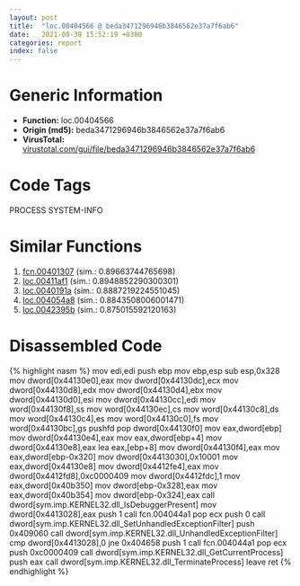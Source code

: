 ```yaml
---
layout: post
title:  "loc.00404566 @ beda3471296946b3846562e37a7f6ab6"
date:   2021-08-30 15:52:19 +0300
categories: report
index: false
---
```


# Generic Information
- **Function:** loc.00404566
- **Origin (md5):** beda3471296946b3846562e37a7f6ab6
- **VirusTotal:** [virustotal.com/gui/file/beda3471296946b3846562e37a7f6ab6][virustotal_ref]

# Code Tags
<span class="tag" id="PROCESS">PROCESS</span>
<span class="tag" id="SYSTEM-INFO">SYSTEM-INFO</span>


# Similar Functions

1. [fcn.00401307][similar_1_ref] (sim.: 0.89663744765698)
2. [loc.00411af1][similar_2_ref] (sim.: 0.8948852290300301)
3. [loc.0040191a][similar_3_ref] (sim.: 0.8887219224551045)
4. [loc.004054a8][similar_4_ref] (sim.: 0.8843508006001471)
5. [loc.0042395b][similar_5_ref] (sim.: 0.875015592120163)


# Disassembled Code

{% highlight nasm %}
mov edi,edi
push ebp
mov ebp,esp
sub esp,0x328
mov dword[0x44130e0],eax
mov dword[0x44130dc],ecx
mov dword[0x44130d8],edx
mov dword[0x44130d4],ebx
mov dword[0x44130d0],esi
mov dword[0x44130cc],edi
mov word[0x44130f8],ss
mov word[0x44130ec],cs
mov word[0x44130c8],ds
mov word[0x44130c4],es
mov word[0x44130c0],fs
mov word[0x44130bc],gs
pushfd 
pop dword[0x44130f0]
mov eax,dword[ebp]
mov dword[0x44130e4],eax
mov eax,dword[ebp+4]
mov dword[0x44130e8],eax
lea eax,[ebp+8]
mov dword[0x44130f4],eax
mov eax,dword[ebp-0x320]
mov dword[0x4413030],0x10001
mov eax,dword[0x44130e8]
mov dword[0x4412fe4],eax
mov dword[0x4412fd8],0xc0000409
mov dword[0x4412fdc],1
mov eax,dword[0x40b350]
mov dword[ebp-0x328],eax
mov eax,dword[0x40b354]
mov dword[ebp-0x324],eax
call dword[sym.imp.KERNEL32.dll_IsDebuggerPresent]
mov dword[0x4413028],eax
push 1
call fcn.004044a1
pop ecx
push 0
call dword[sym.imp.KERNEL32.dll_SetUnhandledExceptionFilter]
push 0x409060
call dword[sym.imp.KERNEL32.dll_UnhandledExceptionFilter]
cmp dword[0x4413028],0
jne 0x404658
push 1
call fcn.004044a1
pop ecx
push 0xc0000409
call dword[sym.imp.KERNEL32.dll_GetCurrentProcess]
push eax
call dword[sym.imp.KERNEL32.dll_TerminateProcess]
leave 
ret 
{% endhighlight %}


[similar_1_ref]: /report/fcn.00401307@c6071f3181599e93b0f87f002ef98d72
[similar_2_ref]: /report/loc.00411af1@591592f0b79217fc95d61f8c4f595f30
[similar_3_ref]: /report/loc.0040191a@eb7f7fa38880dd66bab8caf5987e5b1a
[similar_4_ref]: /report/loc.004054a8@204939cf633f794950a64b42ef0088de
[similar_5_ref]: /report/loc.0042395b@7e044e51324f9f80f4e97d8f3549c003
[virustotal_ref]: https://www.virustotal.com/gui/file/beda3471296946b3846562e37a7f6ab6